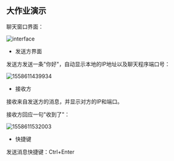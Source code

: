 ## 大作业演示

聊天窗口界面：

![interface](https://github.com/JShuffle/UCAS_Java_Homwork/blob/master/Big%20homework/interface.png)

- 发送方界面

发送方发送一条"你好"，自动显示本地的IP地址以及聊天程序端口号：

![1558611439934](https://github.com/JShuffle/UCAS_Java_Homwork/blob/master/Big%20homework/sender.png)

- 接收方

接收来自发送方的消息，并显示对方的IP和端口。

接收方回应一句"收到了"：

![1558611532003](https://github.com/JShuffle/UCAS_Java_Homwork/blob/master/Big%20homework/receiver.png)

- 快捷键

发送消息快捷键：Ctrl+Enter
